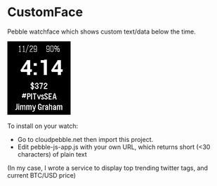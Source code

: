 # CustomFace
Pebble watchface which shows custom text/data below the time.

<img src="https://github.com/SteveV916/CustomFace/blob/master/resources/images/download.png">

To install on your watch:

- Go to cloudpebble.net then import this project.
- Edit pebble-js-app.js with your own URL, which returns short (<30 characters) of plain text

(In my case, I wrote a service to display top trending twitter tags, and current BTC/USD price)
